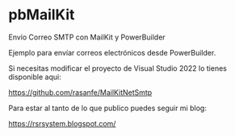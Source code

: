 # pbMailKit
Envío Correo SMTP con MailKit y PowerBuilder

Ejemplo para envíar correos electrónicos desde PowerBuilder.

Si necesitas modificar el proyecto de Visual Studio 2022 lo tienes disponible aqui:

https://github.com/rasanfe/MailKitNetSmtp

Para estar al tanto de lo que publico puedes seguir mi blog:

https://rsrsystem.blogspot.com/
